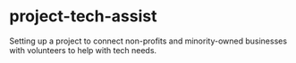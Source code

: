 # project-tech-assist
Setting up a project to connect non-profits and minority-owned businesses with volunteers to help with tech needs.
